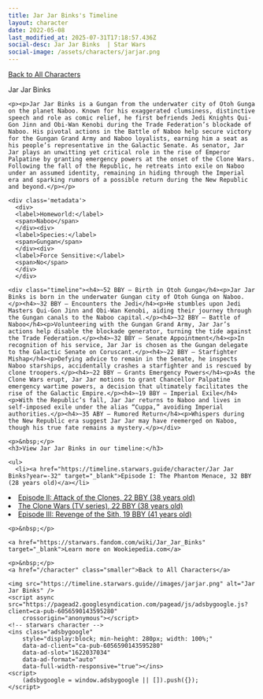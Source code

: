 ```yaml
---
title: Jar Jar Binks's Timeline
layout: character
date: 2022-05-08
last_modified_at: 2025-07-31T17:18:57.436Z
social-desc: Jar Jar Binks  | Star Wars
social-image: /assets/characters/jarjar.png
---
```

<a href="/character" class="smaller">Back to All Characters</a>

<div class="character-profile container">
  <div class="col-10">
    <p>
    Jar Jar Binks             
    </p>

    <p><p>Jar Jar Binks is a Gungan from the underwater city of Otoh Gunga on the planet Naboo. Known for his exaggerated clumsiness, distinctive speech and role as comic relief, he first befriends Jedi Knights Qui-Gon Jinn and Obi-Wan Kenobi during the Trade Federation’s blockade of Naboo. His pivotal actions in the Battle of Naboo help secure victory for the Gungan Grand Army and Naboo loyalists, earning him a seat as his people’s representative in the Galactic Senate. As senator, Jar Jar plays an unwitting yet critical role in the rise of Emperor Palpatine by granting emergency powers at the onset of the Clone Wars. Following the fall of the Republic, he retreats into exile on Naboo under an assumed identity, remaining in hiding through the Imperial era and sparking rumors of a possible return during the New Republic and beyond.</p></p>
    
    <div class='metadata'>
      <div>
      <label>Homeworld:</label>
      <span>Naboo</span>
      </div><div>
      <label>Species:</label>
      <span>Gungan</span>
      </div><div>
      <label>Force Sensitive:</label>
      <span>No</span>
      </div>
      </div>

    <div class="timeline"><h4>~52 BBY – Birth in Otoh Gunga</h4><p>Jar Jar Binks is born in the underwater Gungan city of Otoh Gunga on Naboo.</p><h4>~32 BBY – Encounters the Jedi</h4><p>He stumbles upon Jedi Masters Qui-Gon Jinn and Obi-Wan Kenobi, aiding their journey through the Gungan canals to the Naboo capital.</p><h4>~32 BBY – Battle of Naboo</h4><p>Volunteering with the Gungan Grand Army, Jar Jar’s actions help disable the blockade generator, turning the tide against the Trade Federation.</p><h4>~32 BBY – Senate Appointment</h4><p>In recognition of his service, Jar Jar is chosen as the Gungan delegate to the Galactic Senate on Coruscant.</p><h4>~22 BBY – Starfighter Mishap</h4><p>Defying advice to remain in the Senate, he inspects Naboo starships, accidentally crashes a starfighter and is rescued by clone troopers.</p><h4>~22 BBY – Grants Emergency Powers</h4><p>As the Clone Wars erupt, Jar Jar motions to grant Chancellor Palpatine emergency wartime powers, a decision that ultimately facilitates the rise of the Galactic Empire.</p><h4>~19 BBY – Imperial Exile</h4><p>With the Republic’s fall, Jar Jar returns to Naboo and lives in self-imposed exile under the alias “Cuppa,” avoiding Imperial authorities.</p><h4>~35 ABY – Rumored Return</h4><p>Whispers during the New Republic era suggest Jar Jar may have reemerged on Naboo, though his true fate remains a mystery.</p></div>
    
    <p>&nbsp;</p>
    <h3>View Jar Jar Binks in our timeline:</h3>

    <ul>
      <li><a href="https://timeline.starwars.guide/character/Jar Jar Binks?year=-32" target="_blank">Episode I: The Phantom Menace, 32 BBY (28 years old)</a></li>
  <li><a href="https://timeline.starwars.guide/character/Jar Jar Binks?year=-22" target="_blank">Episode II: Attack of the Clones, 22 BBY (38 years old)</a></li>
  <li><a href="https://timeline.starwars.guide/character/Jar Jar Binks?year=-22" target="_blank">The Clone Wars (TV series), 22 BBY (38 years old)</a></li>
  <li><a href="https://timeline.starwars.guide/character/Jar Jar Binks?year=-19" target="_blank">Episode III: Revenge of the Sith, 19 BBY (41 years old)</a></li>
    </ul>

    <p>&nbsp;</p>

    <a href="https://starwars.fandom.com/wiki/Jar_Jar_Binks" target="_blank">Learn more on Wookiepedia.com</a>

    <p>&nbsp;</p>
    <a href="/character" class="smaller">Back to All Characters</a>
  </div>
  <div class="character_image col-2">
    
    <img src="https://timeline.starwars.guide//images/jarjar.png" alt="Jar Jar Binks" />
    <script async src="https://pagead2.googlesyndication.com/pagead/js/adsbygoogle.js?client=ca-pub-6056590143595280"
        crossorigin="anonymous"></script>
    <!-- starwars character -->
    <ins class="adsbygoogle"
        style="display:block; min-height: 280px; width: 100%;"
        data-ad-client="ca-pub-6056590143595280"
        data-ad-slot="1622037034"
        data-ad-format="auto"
        data-full-width-responsive="true"></ins>
    <script>
        (adsbygoogle = window.adsbygoogle || []).push({});
    </script>
  </div>
</div>
